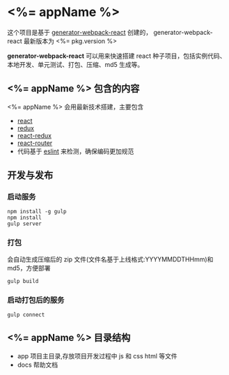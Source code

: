 # <%= appName %>

这个项目是基于 [generator-webpack-react](https://www.npmjs.com/package/generator-webpack-react) 创建的，
generator-webpack-react 最新版本为 <%= pkg.version %>

**generator-webpack-react** 可以用来快速搭建 react 种子项目，包括实例代码、本地开发、单元测试、打包、压缩、md5 生成等。

## <%= appName %> 包含的内容
<%= appName %> 会用最新技术搭建，主要包含

* [react](http://facebook.github.io/react/)
* [redux](http://redux.js.org/)
* [react-redux](https://github.com/reactjs/react-redux)
* [react-router](https://github.com/reactjs/react-router)
* 代码基于 [eslint](http://eslint.org/) 来检测，确保编码更加规范

## 开发与发布
### 启动服务

```
npm install -g gulp
npm install
gulp server
```

### 打包
会自动生成压缩后的 zip 文件(文件名基于上线格式:YYYYMMDDTHHmm)和 md5，方便部署

```
gulp build
```

### 启动打包后的服务

```
gulp connect
```

## <%= appName %> 目录结构

* app 项目主目录,存放项目开发过程中 js 和 css html 等文件
* docs 帮助文档

